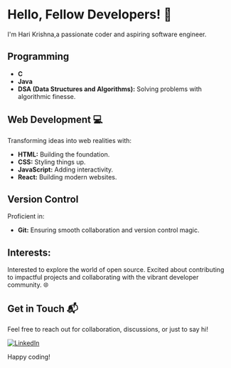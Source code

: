 # Hello, Fellow Developers! 👋

I'm Hari Krishna,a passionate coder and aspiring software engineer.

## Programming 
- **C** 
- **Java** 
- **DSA (Data Structures and Algorithms):** Solving problems with algorithmic finesse.

## Web Development 💻
Transforming ideas into web realities with:
- **HTML:** Building the foundation.
- **CSS:** Styling things up.
- **JavaScript:** Adding interactivity.
- **React:** Building modern websites.

## Version Control 
Proficient in:
- **Git:** Ensuring smooth collaboration and version control magic.


## Interests:
Interested to explore the world of open source. Excited about contributing to impactful projects and collaborating with the vibrant developer community. 🌐

## Get in Touch 📬
Feel free to reach out for collaboration, discussions, or just to say hi!

[![LinkedIn](https://img.shields.io/badge/LinkedIn-Connect-blue)](https://in.linkedin.com/in/hari-krishna-reddy-86659b249)

Happy coding! 
